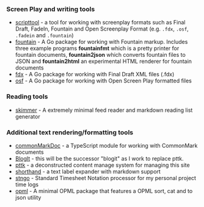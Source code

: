 
### Screen Play and writing tools

- [scripttool](https://rsdoiel.github.io/scripttool/) - a tool for working with screenplay formats such as Final Draft, FadeIn, Fountain and Open Screenplay Format (e.g. `.fdx`, `.osf`, `.fadein` and `.fountain`)
- [fountain](https://rsdoiel.github.io/fountain/) - A Go package for working with Fountain markup. Includes three example programs **fountainfmt** which is a pretty printer for fountain documents, **fountain2json** which converts fountain files to JSON  and **fountain2html** an experimental HTML renderer for fountain documents
- [fdx](https://rsdoiel.github.io/fdx/) - A Go package for working with Final Draft XML files (.fdx)
- [osf](https://rsdoiel.github.io/osf/) - A Go package for working with Open Screen Play formatted files

### Reading tools

- [skimmer](https://rsdoiel.github.io/skimmer/) - A extremely minimal feed reader and markdown reading list generator

### Additional text rendering/formatting tools

- [commonMarkDoc](https://rsdoiel.github.io/commonMarkDoc) - a TypeScript module for working with CommonMark documents
- [BlogIt](https://rsdoiel.github.io/BlogIt) - this will be the successor "blogit" as I work to replace pttk.
- [pttk](https://rsdoiel.github.io/pttk/) - a deconstructed content manage system for managing this site
- [shorthand](https://rsdoiel.github.io/shorthand/) - a text label expander with markdown support
- [stngo](https://rsdoiel.github.io/stngo/) - Standard Timesheet Notation processor for my personal project time logs
- [opml](https://rsdoiel.github.io/opml/) - A minimal OPML package that features a OPML sort, cat and to json utility

